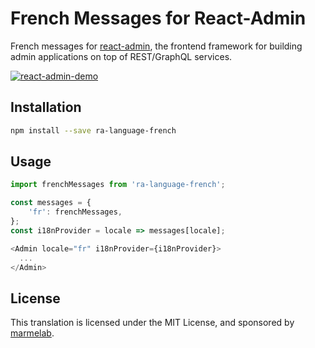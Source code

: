 # French Messages for React-Admin

French messages for [react-admin](https://github.com/marmelab/react-admin), the frontend framework for building admin applications on top of REST/GraphQL services.

[![react-admin-demo](https://marmelab.com/react-admin/img/react-admin-demo-still.png)](https://vimeo.com/268958716)

## Installation

```sh
npm install --save ra-language-french
```

## Usage

```js
import frenchMessages from 'ra-language-french';

const messages = {
    'fr': frenchMessages,
};
const i18nProvider = locale => messages[locale];

<Admin locale="fr" i18nProvider={i18nProvider}>
  ...
</Admin>
```

## License

This translation is licensed under the MIT License, and sponsored by [marmelab](http://marmelab.com).
